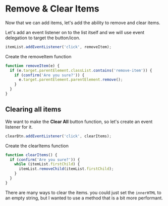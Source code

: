 # Remove & Clear Items

Now that we can add items, let's add the ability to remove and clear items.

Let's add an event listener on to the list itself and we will use event delegation to target the button/icon.

```js
itemList.addEventListener('click', removeItem);
```

Create the removeItem function

```js
function removeItem(e) {
  if (e.target.parentElement.classList.contains('remove-item')) {
    if (confirm('Are you sure?')) {
      e.target.parentElement.parentElement.remove();
    }
  }
}
```

## Clearing all items

We want to make the **Clear All** button function, so let's create an event listener for it.

```js
clearBtn.addEventListener('click', clearItems);
```

Create the clearItems function

```js
function clearItems() {
  if (confirm('Are you sure?')) {
    while (itemList.firstChild) {
      itemList.removeChild(itemList.firstChild);
    }
  }
}
```

There are many ways to clear the items. you could just set the `innerHTML` to an empty string, but I wanted to use a method that is a bit more performant.
